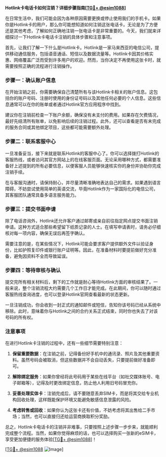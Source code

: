 **Hotlink卡电话卡如何注销？详细步骤指南[[TG💪+ @esim1088](https://t.me/s/esim1088)]**

在日常生活中，我们可能会因为各种原因需要更换或停止使用我们的手机卡。如果你是Hotlink卡的用户，那么你可能想知道如何注销这张电话卡。无论是为了方便还是其他考虑，了解如何正确地注销一张电话卡是非常重要的。今天，我们就来详细探讨一下Hotlink卡电话卡注销的具体步骤和注意事项。

首先，让我们了解一下什么是Hotlink卡。Hotlink是一家马来西亚的电信公司，提供移动通信服务，包括语音通话、短信以及数据流量等。Hotlink卡因其价格实惠、网络覆盖广泛而受到许多用户的欢迎。然而，当你决定不再使用这张卡时，就需要按照正确的流程进行注销操作。

### 步骤一：确认账户信息

在开始注销之前，你需要确保自己清楚所有与该Hotlink卡相关的账户信息。这包括你的账户号码、注册时使用的身份证号码以及其他任何必要的个人信息。这些信息通常可以在你的账单或者通过Hotlink官方应用程序中找到。

建议你在注销前检查一下账户余额，确保没有未支付的费用。如果存在欠费情况，最好先结清所有账单，以免影响后续的注销过程。此外，还可以查看是否有未完成的服务合同或其他绑定项目，这些都可能需要额外处理。

### 步骤二：联系客服中心

一旦准备妥当，接下来就是联系Hotlink的客服中心了。你可以选择拨打Hotlink的客服热线，或者访问其官方网站上的在线客服页面。无论采用哪种方式，都需要准备好上述提到的所有必要信息，以便客服人员能够快速核实你的身份并协助你完成注销手续。

在与客服沟通时，请保持耐心，并尽量清晰准确地表达自己的需求。如果遇到语言障碍，不妨尝试使用简单的英语交流，毕竟Hotlink作为一家国际化的电信公司，其客服团队通常具备多语言服务能力。

### 步骤三：提交书面申请

除了电话咨询外，Hotlink还允许客户通过邮寄或亲自前往指定网点提交书面注销申请。这种方式适合那些希望留下纸质记录的人士。在填写申请表时，请务必仔细核对每一项内容，确保无误后再签字确认。

需要注意的是，在某些情况下，Hotlink可能会要求客户提供额外文件以验证身份，比如护照复印件或银行账户证明等。因此，在准备材料时要提前做好充分准备，避免因资料不全而导致延误。

### 步骤四：等待审核与确认

提交完所有相关材料后，剩下的工作就是耐心等待Hotlink方面的审核结果了。一般来说，整个注销流程大约需要几个工作日才能完成。在此期间，你可以随时通过客服热线查询进度，也可以登录Hotlink官网查看最新的状态更新。

一旦注销成功，你会收到一封正式的通知邮件或短信，告知你该号码已经从系统中移除。此时，意味着你与Hotlink之间的合约关系正式结束，同时你也失去了对该号码的所有权。

### 注意事项

在进行Hotlink卡注销的过程中，还有一些细节需要特别注意：

1. **保留重要数据**：在注销之前，记得备份好手机中的通讯录、照片及其他重要资料。虽然号码会被取消，但这些数据并不会自动丢失，只要提前做好准备即可。
   
2. **解除绑定服务**：如果你曾经将此号码用于某些在线平台（如社交媒体账号、电子邮箱等），记得及时更改绑定信息，防止他人利用旧号码冒充你。

3. **妥善处理实体卡**：注销完成后，请不要随意丢弃SIM卡，而是将其交给专业机构回收处理，这样既能保护环境又能避免敏感信息泄露的风险。

4. **考虑转售或回收**：如果你认为这张卡还有价值，不妨考虑将其出售给二手市场；当然，也可以直接归还给运营商换取积分奖励。

总之，Hotlink卡电话卡的注销并非难事，只要按照上述步骤一步步来，就能顺利完成整个流程。当然，如果你觉得麻烦的话，也可以选择购买一张新的eSIM卡，享受更加便捷的服务体验[[TG💪+ @esim1088](https://t.me/s/esim1088)]！

[[TG💪+ @esim1088](https://t.me/s/esim1088) ![Image](https://i.postimg.cc/4NQfJmqS/Snipaste-2025-05-13-00-14-12.png)]